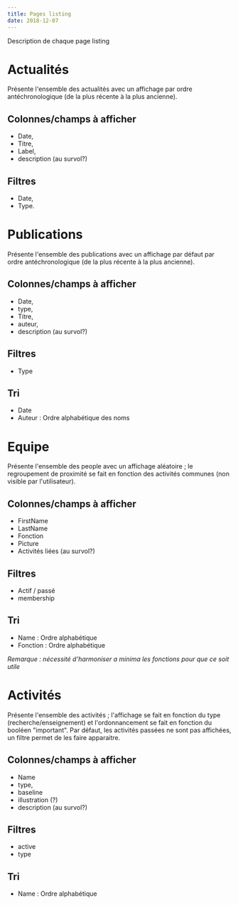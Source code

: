 ```yaml
---
title: Pages listing
date: 2018-12-07
---
```

Description de chaque page listing

# Actualités
Présente l'ensemble des actualités avec un affichage par ordre antéchronologique (de la plus récente à la plus ancienne).

## Colonnes/champs à afficher
- Date,
- Titre,
- Label,
- description (au survol?)

## Filtres
- Date,
- Type.


# Publications
Présente l'ensemble des publications avec un affichage par défaut par ordre antéchronologique (de la plus récente à la plus ancienne).

## Colonnes/champs à afficher
- Date,
- type,
- Titre,
- auteur,
- description (au survol?)

## Filtres
- Type

## Tri
- Date
- Auteur : Ordre alphabétique des noms

# Equipe
Présente l'ensemble des people avec un affichage aléatoire ; le regroupement de proximité se fait en fonction des activités communes (non visible par l'utilisateur).

## Colonnes/champs à afficher
- FirstName
- LastName
- Fonction
- Picture
- Activités liées (au survol?)

## Filtres
- Actif / passé
- membership

## Tri
- Name : Ordre alphabétique
- Fonction : Ordre alphabétique

_Remarque : nécessité d'harmoniser a minima les fonctions pour que ce soit utile_

# Activités
Présente l'ensemble des activités ; l'affichage se fait en fonction du type (recherche/enseignement) et l'ordonnancement se fait en fonction du booléen "important".
Par défaut, les activités passées ne sont pas affichées, un filtre permet de les faire apparaitre.

## Colonnes/champs à afficher
- Name
- type,
- baseline
- illustration (?)
- description (au survol?)

## Filtres
- active
- type

## Tri
- Name : Ordre alphabétique
